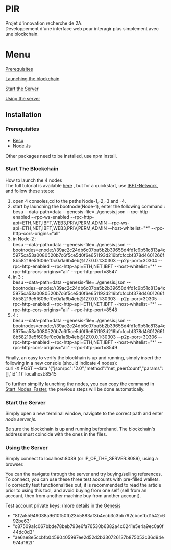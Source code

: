 # PIR
Projet d'innovation recherche de 2A. <br>
Développement d'une interface web pour interagir plus simplement avec une blockchain.

# Menu
[Prerequisites](#prerequisites)

[Launching the blockchain](#start-the-blockchain)

[Start the Server](#start-the-server)

[Using the server](#using-the-server)



## Installation

### Prerequisites
<ul>
  <li><a href="https://besu.hyperledger.org/en/stable/HowTo/Get-Started/Install-Binaries/">Besu</a></li>
  <li><a href="https://nodejs.org/en/">Node Js</a></li>
</ul>
Other packages need to be installed, use npm install.



### Start The Blockchain
How to launch the 4 nodes <br>
The full tutorial is available <a href="https://besu.hyperledger.org/en/stable/Tutorials/Private-Network/Create-IBFT-Network/">here<a> , but for a quickstart, use <a href="https://github.com/ColineVL/PIR/tree/master/IBFT-Network">IBFT-Network<a>, and follow these steps:
  <ol>
    <li>open 4 consoles,cd to the paths Node-1,-2,-3 and -4. </li>
    <li> start by launching the bootnode(Node-1), enter the following command : <br>
      besu --data-path=data --genesis-file=../genesis.json --rpc-http-enabled --rpc-ws-enabled --rpc-http-api=ETH,NET,IBFT,WEB3,PRIV,PERM,ADMIN --rpc-ws-api=ETH,NET,IBFT,WEB3,PRIV,PERM,ADMIN --host-whitelist="*" --rpc-http-cors-origins=“all”  </li>
    <li> in Node-2 : <br>
      besu --data-path=data --genesis-file=../genesis.json --bootnodes=enode://39ac2c24db6c07ba5b2b39658d4fd1c9b51c813a4c5975ca53a0080520b7c6f5ce5d0f6e651193d216bfcfccbf378d4601266f8b58219e5f606ef0c0a1a6b4eb@127.0.0.1:30303 --p2p-port=30304 --rpc-http-enabled --rpc-http-api=ETH,NET,IBFT --host-whitelist="*" --rpc-http-cors-origins="all" --rpc-http-port=8547 </li>
    <li> in 3 : <br>
      besu --data-path=data --genesis-file=../genesis.json --bootnodes=enode://39ac2c24db6c07ba5b2b39658d4fd1c9b51c813a4c5975ca53a0080520b7c6f5ce5d0f6e651193d216bfcfccbf378d4601266f8b58219e5f606ef0c0a1a6b4eb@127.0.0.1:30303 --p2p-port=30305 --rpc-http-enabled --rpc-http-api=ETH,NET,IBFT --host-whitelist="*" --rpc-http-cors-origins="all" --rpc-http-port=8548  </li>
    <li> 4 : <br>
      besu --data-path=data --genesis-file=../genesis.json --bootnodes=enode://39ac2c24db6c07ba5b2b39658d4fd1c9b51c813a4c5975ca53a0080520b7c6f5ce5d0f6e651193d216bfcfccbf378d4601266f8b58219e5f606ef0c0a1a6b4eb@127.0.0.1:30303 --p2p-port=30306 --rpc-http-enabled --rpc-http-api=ETH,NET,IBFT --host-whitelist="*" --rpc-http-cors-origins="all" --rpc-http-port=8549   </li>
  </ol>
   Finally, an easy to verify the blockhain is up and running, simply insert the following in a new console (should indicate 4 nodes): <br>
  curl -X POST --data '{"jsonrpc":"2.0","method":"net_peerCount","params":[],"id":1}' localhost:8545
  <br>
  
  To further simplify launching the nodes, you can copy the command in <a href="https://github.com/ColineVL/PIR/tree/master/Start_Nodes_Faster">Start_Nodes_Faster<a>, the previous steps will be done automatically.


### Start the Server
Simply open a new terminal window, navigate to the correct path and enter <i>node server.js</i>.


Be sure the blockchain is up and running beforehand.
The blockchain's address must coincide with the ones in the files.

### Using the Server
Simply connect to localhost:8089 (or IP_OF_THE_SERVER:8089), using a browser. 

You can the navigate through the server and try buying/selling references. To connect, you can use these three test accounts with pre-filled wallets. To correctly test functionnalities out, it is recommended to read the article prior to using this tool, and avoid buying from one self (sell from an account, then from another machine buy from another account).

Test account private keys: (more details in the <a href="https://github.com/ColineVL/PIR/tree/master/IBFT-Network/genesis.json">Genesis<a>
  <ul>
  <li>"8f2a55949038a9610f50fb23b5883af3b4ecb3c3bb792cbcefbd1542c692be63"</li>
  <li>"c87509a1c067bbde78beb793e6fa76530b6382a4c0241e5e4a9ec0a0f44dc0d3"</li>
  <li>"ae6ae8e5ccbfb04590405997ee2d52d2b330726137b875053c36d94e974d162f"</li>
</ul>
